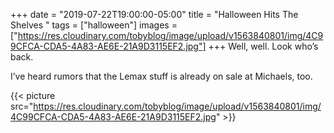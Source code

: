 +++
date = "2019-07-22T19:00:00-05:00"
title = "Halloween Hits The Shelves "
tags = ["halloween"]
images = ["https://res.cloudinary.com/tobyblog/image/upload/v1563840801/img/4C99CFCA-CDA5-4A83-AE6E-21A9D3115EF2.jpg"]
+++
Well, well. Look who’s back.

I’ve heard rumors that the Lemax stuff is already on sale at Michaels, too. 

{{< picture src="https://res.cloudinary.com/tobyblog/image/upload/v1563840801/img/4C99CFCA-CDA5-4A83-AE6E-21A9D3115EF2.jpg" >}}